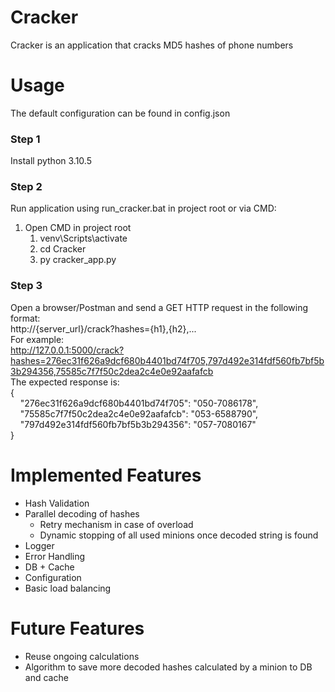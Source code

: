 # Cracker
Cracker is an application that cracks MD5 hashes of phone numbers
# Usage
The default configuration can be found in config.json
### Step 1
Install python 3.10.5
### Step 2
Run application using run_cracker.bat in project root or via CMD:
1. Open CMD in project root
    1. venv\Scripts\activate
    2. cd Cracker
    3. py cracker_app.py
### Step 3
Open a browser/Postman and send a GET HTTP request in the following format:\
http://{server_url}/crack?hashes={h1},{h2},...\
For example:\
http://127.0.0.1:5000/crack?hashes=276ec31f626a9dcf680b4401bd74f705,797d492e314fdf560fb7bf5b3b294356,75585c7f7f50c2dea2c4e0e92aafafcb \
The expected response is:\
{\
&nbsp;&nbsp;&nbsp;&nbsp;"276ec31f626a9dcf680b4401bd74f705": "050-7086178",\
&nbsp;&nbsp;&nbsp;&nbsp;"75585c7f7f50c2dea2c4e0e92aafafcb": "053-6588790",\
&nbsp;&nbsp;&nbsp;&nbsp;"797d492e314fdf560fb7bf5b3b294356": "057-7080167"\
}
# Implemented Features
* Hash Validation
* Parallel decoding of hashes
    * Retry mechanism in case of overload
    * Dynamic stopping of all used minions once decoded string is found
* Logger
* Error Handling
* DB + Cache
* Configuration
* Basic load balancing
# Future Features
* Reuse ongoing calculations
* Algorithm to save more decoded hashes calculated by a minion to DB and cache
